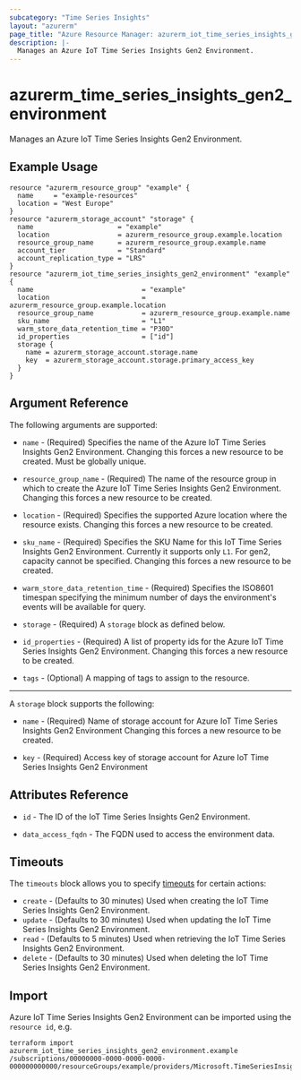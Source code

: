 ```yaml
---
subcategory: "Time Series Insights"
layout: "azurerm"
page_title: "Azure Resource Manager: azurerm_iot_time_series_insights_gen2_environment"
description: |-
  Manages an Azure IoT Time Series Insights Gen2 Environment.
---
```


# azurerm_time_series_insights_gen2_environment

Manages an Azure IoT Time Series Insights Gen2 Environment.

## Example Usage

```hcl
resource "azurerm_resource_group" "example" {
  name     = "example-resources"
  location = "West Europe"
}
resource "azurerm_storage_account" "storage" {
  name                     = "example"
  location                 = azurerm_resource_group.example.location
  resource_group_name      = azurerm_resource_group.example.name
  account_tier             = "Standard"
  account_replication_type = "LRS"
}
resource "azurerm_iot_time_series_insights_gen2_environment" "example" {
  name                           = "example"
  location                       = azurerm_resource_group.example.location
  resource_group_name            = azurerm_resource_group.example.name
  sku_name                       = "L1"
  warm_store_data_retention_time = "P30D"
  id_properties                  = ["id"]
  storage {
    name = azurerm_storage_account.storage.name
    key  = azurerm_storage_account.storage.primary_access_key
  }
}
```

## Argument Reference

The following arguments are supported:

* `name` - (Required) Specifies the name of the Azure IoT Time Series Insights Gen2 Environment. Changing this forces a new resource to be created. Must be globally unique.

* `resource_group_name` - (Required) The name of the resource group in which to create the Azure IoT Time Series Insights Gen2 Environment. Changing this forces a new resource to be created.

* `location` - (Required) Specifies the supported Azure location where the resource exists. Changing this forces a new resource to be created.

* `sku_name` - (Required) Specifies the SKU Name for this IoT Time Series Insights Gen2 Environment. Currently it supports only `L1`. For gen2, capacity cannot be specified. Changing this forces a new resource to be created.

* `warm_store_data_retention_time` - (Required) Specifies the ISO8601 timespan specifying the minimum number of days the environment's events will be available for query. 

* `storage` - (Required) A `storage` block as defined below.

* `id_properties` - (Required) A list of property ids for the Azure IoT Time Series Insights Gen2 Environment. Changing this forces a new resource to be created.

* `tags` - (Optional) A mapping of tags to assign to the resource.

---

A `storage` block supports the following:

* `name` - (Required) Name of storage account for Azure IoT Time Series Insights Gen2 Environment Changing this forces a new resource to be created.

* `key` - (Required) Access key of storage account for Azure IoT Time Series Insights Gen2 Environment

## Attributes Reference

* `id` - The ID of the IoT Time Series Insights Gen2 Environment.

* `data_access_fqdn` - The FQDN used to access the environment data.

## Timeouts

The `timeouts` block allows you to specify [timeouts](https://www.terraform.io/language/resources/syntax#operation-timeouts) for certain actions:

* `create` - (Defaults to 30 minutes) Used when creating the IoT Time Series Insights Gen2 Environment.
* `update` - (Defaults to 30 minutes) Used when updating the IoT Time Series Insights Gen2 Environment.
* `read` - (Defaults to 5 minutes) Used when retrieving the IoT Time Series Insights Gen2 Environment.
* `delete` - (Defaults to 30 minutes) Used when deleting the IoT Time Series Insights Gen2 Environment.

## Import

Azure IoT Time Series Insights Gen2 Environment can be imported using the `resource id`, e.g.

```shell
terraform import azurerm_iot_time_series_insights_gen2_environment.example /subscriptions/00000000-0000-0000-0000-000000000000/resourceGroups/example/providers/Microsoft.TimeSeriesInsights/environments/example
```
